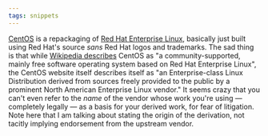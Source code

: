 ```yaml
---
tags: snippets
---
```


[CentOS](http://www.centos.org/) is a repackaging of [Red Hat Enterprise Linux](/wiki/Red_Hat_Enterprise_Linux), basically just built using Red Hat's source _sans_ Red Hat logos and trademarks. The sad thing is that while [Wikipedia describes](http://en.wikipedia.org/wiki/CentOS) CentOS as "a community-supported, mainly free software operating system based on Red Hat Enterprise Linux", the CentOS website itself describes itself as "an Enterprise-class Linux Distribution derived from sources freely provided to the public by a prominent North American Enterprise Linux vendor." It seems crazy that you can't even refer to the _name_ of the vendor whose work you're using — completely legally — as a basis for your derived work, for fear of litigation. Note here that I am talking about stating the origin of the derivation, not tacitly implying endorsement from the upstream vendor.
